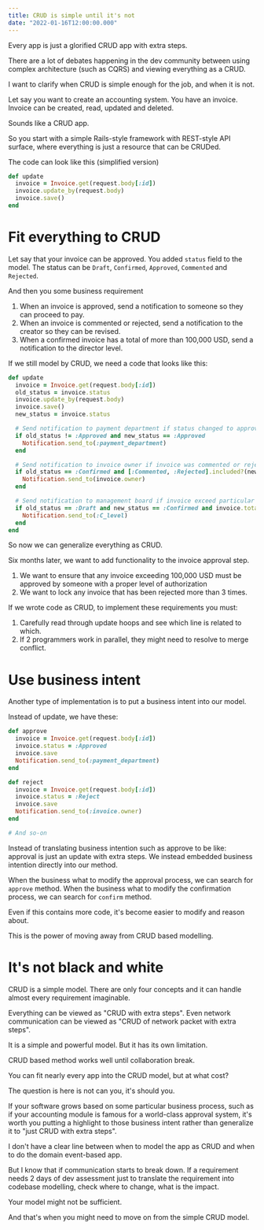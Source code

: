 ```yaml
---
title: CRUD is simple until it's not
date: "2022-01-16T12:00:00.000"
---
```


Every app is just a glorified CRUD app with extra steps.

There are a lot of debates happening in the dev community between using complex architecture (such as CQRS) and viewing everything as a CRUD.

I want to clarify when CRUD is simple enough for the job, and when it is not.

Let say you want to create an accounting system. You have an invoice. Invoice can be created, read, updated and deleted.

Sounds like a CRUD app.

So you start with a simple Rails-style framework with REST-style API surface, where everything is just a resource that can be CRUDed.

The code can look like this (simplified version)

```Ruby
def update
  invoice = Invoice.get(request.body[:id])
  invoice.update_by(request.body)
  invoice.save()
end
```

# Fit everything to CRUD

Let say that your invoice can be approved. You added `status` field to the model. The status can be `Draft`, `Confirmed`, `Approved`, `Commented` and `Rejected`.

And then you some business requirement

1. When an invoice is approved, send a notification to someone so they can proceed to pay.
2. When an invoice is commented or rejected, send a notification to the creator so they can be revised.
3. When a confirmed invoice has a total of more than 100,000 USD, send a notification to the director level.

If we still model by CRUD, we need a code that looks like this:

```Ruby
def update
  invoice = Invoice.get(request.body[:id])
  old_status = invoice.status
  invoice.update_by(request.body)
  invoice.save()
  new_status = invoice.status

  # Send notification to payment department if status changed to approved
  if old_status != :Approved and new_status == :Approved
    Notification.send_to(:payment_department)
  end

  # Send notification to invoice owner if invoice was commented or rejected
  if old_status == :Confirmed and [:Commented, :Rejected].included?(new_status)
    Notification.send_to(invoice.owner)
  end

  # Send notification to management board if invoice exceed particular amount
  if old_status == :Draft and new_status == :Confirmed and invoice.total > 100000
    Notification.send_to(:C_level)
  end
end
```

So now we can generalize everything as CRUD.

Six months later, we want to add functionality to the invoice approval step.

1. We want to ensure that any invoice exceeding 100,000 USD must be approved by someone with a proper level of authorization
2. We want to lock any invoice that has been rejected more than 3 times.

If we wrote code as CRUD, to implement these requirements you must:

1. Carefully read through update hoops and see which line is related to which.
2. If 2 programmers work in parallel, they might need to resolve to merge conflict.

# Use business intent

Another type of implementation is to put a business intent into our model.

Instead of update, we have these:

```Ruby
def approve
  invoice = Invoice.get(request.body[:id])
  invoice.status = :Approved
  invoice.save
  Notification.send_to(:payment_department)
end

def reject
  invoice = Invoice.get(request.body[:id])
  invoice.status = :Reject
  invoice.save
  Notification.send_to(:invoice.owner)
end

# And so-on
```

Instead of translating business intention such as approve to be like: approval is just an update with extra steps. We instead embedded business intention directly into our method.

When the business what to modify the approval process, we can search for `approve` method.
When the business what to modify the confirmation process, we can search for `confirm` method.

Even if this contains more code, it's become easier to modify and reason about.

This is the power of moving away from CRUD based modelling.

# It's not black and white

CRUD is a simple model. There are only four concepts and it can handle almost every requirement imaginable.

Everything can be viewed as "CRUD with extra steps". Even network communication can be viewed as "CRUD of network packet with extra steps".

It is a simple and powerful model. But it has its own limitation.

CRUD based method works well until collaboration break.

You can fit nearly every app into the CRUD model, but at what cost?

The question is here is not can you, it's should you.

If your software grows based on some particular business process, such as if your accounting module is famous for a world-class approval system, it's worth you putting a highlight to those business intent rather than generalize it to "just CRUD with extra steps".

I don't have a clear line between when to model the app as CRUD and when to do the domain event-based app.

But I know that if communication starts to break down. If a requirement needs 2 days of dev assessment just to translate the requirement into codebase modelling, check where to change, what is the impact.

Your model might not be sufficient.

And that's when you might need to move on from the simple CRUD model.
